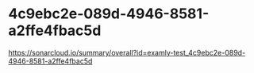 # 4c9ebc2e-089d-4946-8581-a2ffe4fbac5d
https://sonarcloud.io/summary/overall?id=examly-test_4c9ebc2e-089d-4946-8581-a2ffe4fbac5d
